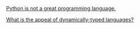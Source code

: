 [Python is not a great programming language.](https://gist.github.com/cr0wt/ec75fc4f675526b222a91a9e94d510b8)

[What is the appeal of dynamically-typed languages?](https://gist.github.com/cr0wt/9c223597972299377b78224874a73b45)

